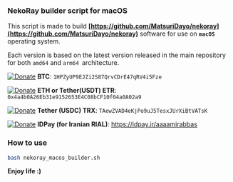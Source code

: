 ### NekoRay builder script for macOS

This script is made to build **[https://github.com/MatsuriDayo/nekoray](https://github.com/MatsuriDayo/nekoray)** software for use on **`macOS`** operating system.

Each version is based on the latest version released in the main repository for both `amd64` and `arm64 `architecture.

[![Donate](https://img.shields.io/badge/Cryptocurrency-Donate-green)]() **BTC**: `1HPZyUP9EJZi2S87QrvCDrE47qRV4i5Fze`

[![Donate](https://img.shields.io/badge/Cryptocurrency-Donate-blue)]() **ETH or Tether(USDT) ETR**: `0x4a4b0A26Eb31e9152653E4C08bCF10f04a0A02a9`

[![Donate](https://img.shields.io/badge/Cryptocurrency-Donate-green)]() **Tether (USDC) TRX**: `TAewZVAD4eKjPo9uJ5TesxJUrXiBtVATsK`

[![Donate](https://img.shields.io/badge/IDPay-Donate-blue)]() **IDPay (for Iranian RIAL)**: https://idpay.ir/aaaamirabbas

### How to use

```bash
bash nekoray_macos_builder.sh
```


**Enjoy life :)** 